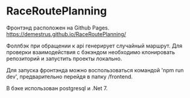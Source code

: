 # RaceRoutePlanning

Фронтэнд расположен на Github Pages.
https://demestrus.github.io/RaceRoutePlanning/

Фоллбэк при обращении к api генерирует случайный маршрут. Для проверки взаимодействия с бэкэндом необходимо клонировать репозиторий и запустить проекты локально.

Для запуска фронтэнда можно воспользоваться командой 'npm run dev', предварительно перейдя в папку /frontend.

В бэке использован postgresql и .Net 7.


